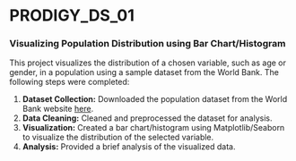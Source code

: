 # PRODIGY_DS_01
 
### Visualizing Population Distribution using Bar Chart/Histogram

This project visualizes the distribution of a chosen variable, such as age or gender, in a population using a sample dataset from the World Bank. The following steps were completed:

1. **Dataset Collection:** Downloaded the population dataset from the World Bank website [here](https://data.worldbank.org/indicator/SP.POP.TOTL).
2. **Data Cleaning:** Cleaned and preprocessed the dataset for analysis.
3. **Visualization:** Created a bar chart/histogram using Matplotlib/Seaborn to visualize the distribution of the selected variable.
4. **Analysis:** Provided a brief analysis of the visualized data.

 
